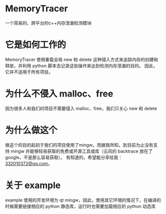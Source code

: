 # MemoryTracer
一个简易的、跨平台的c++内存泄漏检测模块

# 它是如何工作的
MemoryTracer 使用重载全局 new 和 delete 这种侵入方式来追踪内存的创建和释放，并利用 python 脚本去记录这些操作来达到检测内存泄漏的目的。
因此，它并不适用于所有项目。

# 为什么不侵入 malloc、free
因为很多人和我们的项目不需要侵入 malloc、free，我们只关心 new 和 delete

# 为什么做这个
做这个的目的起初于我们的项目使用了mingw。而据我所知，到目前为止没有支持 mingw 并能够轻易获取的免费或开源工具或库（云风的 backtrace 放在了google，不是那么容易获取）。 有知道的，希望能分享给我：332010372@qq.com。

# 关于 example  
example 使用的开发环境为 qt mingw，因此，使用其它环境的情况下，在编译的时候需要链接相应的 python 静态库，运行时也需要加载相应的 python 动态库
